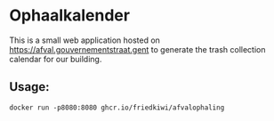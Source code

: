 # Ophaalkalender

This is a small web application hosted on https://afval.gouvernementstraat.gent to 
generate the trash collection calendar for our building.

## Usage:

    docker run -p8080:8080 ghcr.io/friedkiwi/afvalophaling